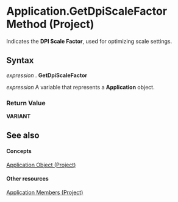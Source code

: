 
# Application.GetDpiScaleFactor Method (Project)

Indicates the  **DPI Scale Factor**, used for optimizing scale settings.


## Syntax

 _expression_ . **GetDpiScaleFactor**

 _expression_ A variable that represents a **Application** object.


### Return Value

 **VARIANT**


## See also


#### Concepts


[Application Object (Project)](8eb91712-7784-a102-38c0-19bb056c27e9.md)
#### Other resources


[Application Members (Project)](e6bd38e6-ef67-cf29-b439-a6b732e99a1c.md)
